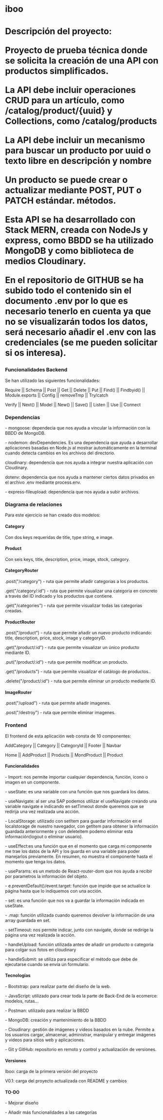 # iboo
<h1>Descripción del proyecto:</h>
<p>Proyecto de prueba técnica donde se solicita la creación de una API con productos simplificados. </p>

<p>La API debe incluir operaciones CRUD para un artículo, como
/catalog/product/{uuid} y Collections, como /catalog/products</p>
<p> La API debe incluir un mecanismo para buscar un producto por uuid o texto libre en
descripción y nombre</p>
<p> Un producto se puede crear o actualizar mediante POST, PUT o PATCH estándar.
métodos.</p>

<p>Esta API se ha desarrollado con Stack MERN, creada con NodeJs y express, como BBDD se ha utilizado MongoDB y como biblioteca de medios Cloudinary.</p>
<p>En el repositorio de GITHUB se ha subido todo el contenido sin el documento .env por lo que es necesario tenerlo en cuenta ya que no se visualizarán todos los datos, será necesario añadir el .env con las credenciales (se me pueden solicitar si os interesa).</p>

<h3>Funcionalidades Backend</h3>
<p>Se han utilizado las siguientes funcionalidades:</p>
<p>Require || Schema || Post || Get || Delete || Put || Find() || Findbyid() || Module.exports || Config || removeTmp || Try/catch</p>
<p>Verify || Next() || Model || New() || Save() || Listen || Use || Connect</p>
<h3>Dependencias</h3>
<p>- mongoose: dependecia que nos ayuda a vincular la información con la BBDD de MongoDB.</p>
<p>- nodemon: devDependencies. Es una dependencia que ayuda a desarrollar aplicaciones basadas en Node.js al mostrar automáticamente en la terminal cuando detecta cambios en los archivos del directorio.</p>
<p>cloudinary: dependencia que nos ayuda a integrar nuestra aplicación con Cloudinary.</p>
<p>dotenv: dependencia que nos ayuda a mantener ciertos datos privados en el archivo .env mediante process.env.</p>
<p>- express-fileupload: dependencia que nos ayuda a subir archivos.</p>
<h3>Diagrama de relaciones</h3>
<p>Para este ejercicio se han creado dos modelos:</p>
<h4>Category</h4>
<p>Con dos keys requeridas de title, type string, e image.</p>
<h4>Product</h4>
<p>Con seis keys, title, description, price, image, stock, category.</p>
<h4>CategoryRouter</h4>
<p>.post("/category") - ruta que permite añadir categorias a los productos.</p>
<p>.get("/category/:id") - ruta que permite visualizar una categoria en concreto a través del ID indicado y los productos que contiene.</p>
<p>.get("/categories") - ruta que permite visualizar todas las categorias creadas.</p>

<h4>ProductRouter</h4>
<p>.post("/product") - ruta que permite añadir un nuevo producto indicando: title, description, price, stock, image y categoryID.</p>
<p>.get("/product/:id") - ruta que permite visualizar un único producto mediante ID.</p>
<p>.put("/product/:id") - ruta que permite modificar un producto.</p>
<p>.get("/products") - ruta que permite visualizar el catálogo de productos..</p>
<p>.delete("/product/:id") - ruta que permite eliminar un producto mediante ID.</p>
<h4>ImageRouter</h4>
<p>.post("/upload") - ruta que permite añadir imagenes.</p>
<p>.post("/destroy") - ruta que permite eliminar imagenes.</p>
<h3>Frontend</h3>
<p>El frontend de esta aplicación web consta de 10 componentes:</p>
<p>AddCategory || Category || CategoryId || Footer || Navbar </p>
<p>Home || AddProduct || Products || MondProduct || Product  </p>
<h4>Funcionalidades</h4>
<p>- Import: nos permite importar cualquier dependencia, función, icono o imagen en un componente.</p>
<p>- useState: es una variable con una función que nos guardará los datos.</p>
<p>- useNavigate: al ser una SAP podemos utilizar el useNavigate creando una variable navigate e indicando en setTimeout donde queremos que se redirija una vez realizada una acción.</p>
<p>- LocalStorage: utilizado con setItem para guardar información en el localstorage de nuestro navegador, con getItem para obtener la información guardada anteriormente y con deleteItem podemo eliminar esta información(logout o eliminar usuario).</p>
<p>- useEffect:es una función que en el momento que carga mi componente me trae los datos de la API y los guarda en una variable para poder manejarlos previamente. En resumen, no muestra el componente hasta el momento que tenga los datos.</p>
<p>- useParams: es un metodo de React-router-dom que nos ayuda a recibir por parametros la información del objeto.</p>
<p>- e.preventDefault()/event.target: función que impide que se actualice la página hasta que lo indiquemos con una acción.</p>
<p>- set: es una función que nos va a guardar la información indicada en useState.</p>
<p>- .map: función utilizada cuando queremos devolver la información de una array guardada en set.</p>
<p>- setTimeout: nos permite indicar, junto con navigate, donde se redirige la página una vez realizada la acción.</p>
<p>- handleUpload: función utilizada antes de añadir un producto o categoria para colgar sus fotos en cloudinary</p>
<p>- handleSubmit: se utiliza para especificar el método que debe de ejecutarse cuando se envía un formulario.</p>
<h4>Tecnologías </h4>
<p>- Bootstrap: para realizar parte del diseño de la web.</p>
<p>- JavaScript: utilizado para crear toda la parte de Back-End de la ecomerce: modelos, rutas...</p>
<p>- Postman: utilizado para realizar la BBDD</p>
<p>- MongoDB: creación y mantenimiento de la BBDD</p>
<p>- Cloudinary: gestión de imágenes y vídeos basados ​​en la nube. Permite a los usuarios cargar, almacenar, administrar, manipular y entregar imágenes y videos para sitios web y aplicaciones.</p>
<p>- Git y GitHub: repositorio en remoto y control y actualización de versiones.</p>
<h4>Versiones</h4>
<p>Iboo: carga de la primera versión del proyecto</p>
<p>V0.1: carga del proyecto actualizada con README y cambios</p>

<h4>TO-DO</h4>
<p>- Mejorar diseño</p>
<p>- Añadir más funcionalidades a las categorías</p>

